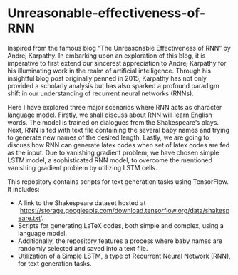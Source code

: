 # Unreasonable-effectiveness-of-RNN
Inspired from the famous blog “The Unreasonable Effectiveness of RNN” by Andrej Karpathy. In embarking upon an exploration of this blog, it is imperative to first extend our sincerest appreciation to Andrej Karpathy for his illuminating work in the realm of artificial intelligence. Through his insightful blog post originally penned in 2015, Karpathy has not only provided a scholarly analysis but has also sparked a profound paradigm shift in our understanding of recurrent neural networks (RNNs).

Here I have explored three major scenarios where RNN acts as character language model. Firstly, we shall discuss about RNN will learn English words. The model is trained on dialogues from the Shakespeare’s plays. Next, RNN is fed with text file containing the several baby names and trying to generate new names of the desired length. Lastly, we are going to discuss how RNN can generate latex codes when set of latex codes are fed as the input. Due to vanishing gradient problem, we have chosen simple LSTM model, a sophisticated RNN model, to overcome the mentioned vanishing gradient problem by utilizing LSTM cells.


This repository contains scripts for text generation tasks using TensorFlow. It includes:

- A link to the Shakespeare dataset hosted at 'https://storage.googleapis.com/download.tensorflow.org/data/shakespeare.txt'.
- Scripts for generating LaTeX codes, both simple and complex, using a language model.
- Additionally, the repository features a process where baby names are randomly selected and saved into a text file.
- Utilization of a Simple LSTM, a type of Recurrent Neural Network (RNN), for text generation tasks.

